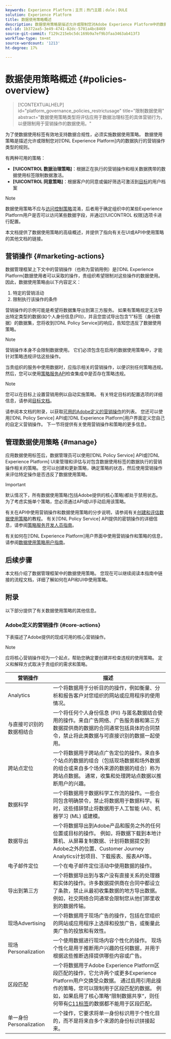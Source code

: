 ```yaml
---
keywords: Experience Platform；主页；热门主题；dule；DULE
solution: Experience Platform
title: 数据使用策略概述
description: 数据使用策略是描述允许或限制您对Adobe Experience Platform中的数据执行的营销操作类型的规则。
exl-id: 1b372aa5-3e49-4741-82dc-5701a4bc8469
source-git-commit: f129c215ebc5dc169b9a7ef9b3faa3463ab413f3
workflow-type: tm+mt
source-wordcount: '1213'
ht-degree: 17%

---
```


# 数据使用策略概述 {#policies-overview}

>[!CONTEXTUALHELP]
>id="platform_governance_policies_restrictusage"
>title="限制数据使用"
>abstract="数据使用策略类型将评估应用于数据治理标签的具体营销行为，以便限制用于营销操作的数据使用。"

为了使数据使用标签有效地支持数据合规性，必须实施数据使用策略。 数据使用策略是描述允许或限制您对[!DNL Experience Platform]内的数据执行的营销操作类型的规则。

有两种可用的策略：

* **[!UICONTROL 数据治理策略]**：根据正在执行的营销操作和相关数据携带的数据使用标签限制数据激活。
* **[!UICONTROL 同意策略]**：根据客户的同意或偏好筛选可激活到[目标](../../destinations/home.md)的用户档案

>[!NOTE]
>
>数据使用策略不应与[访问控制策略](../../access-control/abac/end-to-end-guide.md#policy)混淆，后者用于确定组织中的某些Experience Platform用户是否可以访问某些数据字段，并通过[!UICONTROL 权限]选项卡进行配置。

本文档提供了数据使用策略的高级概述，并提供了指向有关在UI或API中使用策略的其他文档的链接。

## 营销操作 {#marketing-actions}

数据管理框架上下文中的营销操作（也称为营销用例）是[!DNL Experience Platform]数据使用者可以采取的操作，贵组织希望限制对这些操作的数据使用。 因此，数据使用策略由以下内容定义：

1. 特定的营销活动
2. 限制执行该操作的条件

营销操作的示例可能是希望将数据集导出到第三方服务。 如果有策略规定无法导出特定类型的数据(如个人身份信息(PII))，并且您尝试导出包含“I”标签（身份数据）的数据集，您将收到[!DNL Policy Service]的响应，告知您违反了数据使用策略。

>[!NOTE]
>
>营销操作本身不会限制数据使用。 它们必须包含在启用的数据使用策略中，才能针对策略违规评估这些操作。

当贵组织的服务中使用数据时，应指示相关的营销操作，以便识别任何策略违规。 然后，您可以使用[策略服务API](https://www.adobe.io/experience-platform-apis/references/policy-service/)检查集成中是否存在策略违规。

>[!NOTE]
>
>您可以在目标上设置营销用例以自动实施策略。 有关特定目标的配置选项的详细信息，请参阅[目标文档](../../destinations/home.md)。

请参阅本文档的附录，以获取[可用的Adobe定义的营销操作](#core-actions)的列表。 您还可以使用[!DNL Policy Service] API或[!DNL Experience Platform]用户界面定义您自己的自定义营销操作。 下一节将提供有关使用营销操作和策略的更多信息。

<!-- (Add after AAM DEC mapping doc is published)
### Inheritance from Adobe Audience Manager Data Export Controls

Experience Platform has the ability to share audiences with Adobe Audience Manager. Any Data Export Controls that have been applied to Audience Manager audiences are translated to equivalent marketing use cases recognized by Experience Platform Data Governance.

For a reference on how specific Data Export Controls map to marketing actions in Experience Platform, please refer to the [Audience Manager documentation](https://experienceleague.adobe.com/docs/audience-manager/user-guide/features/data-export-controls.html).
-->

## 管理数据使用策略 {#manage}

应用数据使用标签后，数据管理员可以使用[!DNL Policy Service] API或[!DNL Experience Platform] UI来管理和评估与对包含数据使用标签的数据执行的营销操作相关的策略。 您可以创建和更新策略，确定策略的状态，然后使用营销操作来评估特定操作是否违反了数据使用策略。

>[!IMPORTANT]
>
>默认情况下，所有数据使用策略(包括Adobe提供的核心策略)都处于禁用状态。 为了考虑实施单个策略，您必须通过API或UI手动启用该策略。

有关在API中使用营销操作和数据使用策略的分步说明，请参阅有关[创建和评估数据使用策略](create.md)的教程。 有关[!DNL Policy Service] API提供的密钥操作的详细信息，请参阅[策略服务开发人员指南](../api/getting-started.md)。

有关如何在[!DNL Experience Platform]用户界面中使用营销操作和策略的信息，请参阅[数据使用策略用户指南](./user-guide.md)。

## 后续步骤

本文档介绍了数据管理框架中的数据使用策略。 您现在可以继续阅读本指南中链接的流程文档，详细了解如何在API和UI中使用策略。

## 附录

以下部分提供了有关数据使用策略的其他信息。

### Adobe定义的营销操作 {#core-actions}

下表描述了Adobe提供的现成可用的核心营销操作。

>[!NOTE]
>
>应将核心营销操作视为一个起点，帮助您确定要创建并检查违规的使用策略。 定义和解释方式取决于贵组织的需求和策略。

| 营销操作 | 描述 |
| --- | --- |
| Analytics | 一个将数据用于分析目的的操作，例如衡量、分析和报告客户对您组织的网站或应用程序的使用情况。 |
| 与直接可识别的数据相结合 | 一个将任何个人身份信息 (PII) 与匿名数据结合使用的操作。来自广告网络、广告服务器和第三方数据提供商的数据的合同通常包括具体的合同禁令，禁止将此类数据与可直接识别的数据一起使用。 |
| 跨站点定位 | 一个将数据用于跨站点广告定位的操作。来自多个站点的数据的组合（包括现场数据和场外数据的组合或来自多个场外来源的数据的组合）称为跨站点数据。 通常，收集和处理跨站点数据以推断用户的兴趣。 |
| 数据科学 | 一个将数据用于数据科学工作流的操作。一些合同包含明确禁令，禁止将数据用于数据科学。有时，这些措辞禁止将数据用于人工智能 (AI)、机器学习 (ML) 或建模。 |
| 数据导出 | 一个将数据导出到Adobe产品和服务之外的任何位置或目标的操作。 例如，将数据下载到本地计算机、从屏幕复制数据、计划将数据提交到Adobe之外的位置、Customer Journey Analytics计划项目、下载报表、报表API等。 |
| 电子邮件定位 | 一个在电子邮件定位活动中使用数据的操作。 |
| 导出到第三方 | 一个将数据导出到与客户没有直接关系的处理器和实体的操作。许多数据提供商在合同中都设立了条款，禁止从最初收集数据的地方导出数据。例如，社交网络合同通常会限制您从他们那里收到的数据传输。 |
| 现场Advertising | 一个将数据用于现场广告的操作，包括在您组织的网站或应用程序上选择和投放广告，或衡量此类广告的投放和有效性。 |
| 现场Personalization | 一个使用数据进行现场内容个性化的操作。 现场个性化是用于推断用户兴趣的任何数据，并用于根据这些推断选择提供哪些内容或广告。 |
| 区段匹配 | 一个将数据用于Adobe Experience Platform区段匹配的操作，它允许两个或更多Experience Platform用户交换受众数据。 通过启用引用此操作的策略，您可以限制用于区段匹配的数据。 例如，如果启用了核心策略“限制数据共享”，则任何带有[C11标签](../labels/reference.md#c11)的数据都不能用于区段匹配。 |
| 单一身份Personalization | 一个操作，它要求将单一身份标识用于个性化目的，而不是将来自多个来源的身份标识拼接起来。 |
